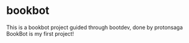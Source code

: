# bookbot
This is a bookbot project guided through bootdev, done by protonsaga
BookBot is my first project!
